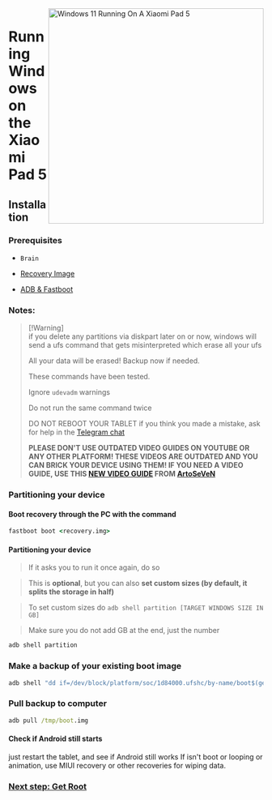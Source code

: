 <img align="right" src="https://raw.githubusercontent.com/erdilS/Port-Windows-11-Xiaomi-Pad-5/main/nabu.png" width="425" alt="Windows 11 Running On A Xiaomi Pad 5">


# Running Windows on the Xiaomi Pad 5

## Installation



### Prerequisites
-  ```Brain```
  
- [Recovery Image](https://github.com/erdilS/Port-Windows-11-Xiaomi-Pad-5/releases/download/1.0/recovery.img)

- [ADB & Fastboot](https://developer.android.com/studio/releases/platform-tools)

### Notes:
> [!Warning]\
> if you delete any partitions via diskpart later on or now, windows will send a ufs command that gets misinterpreted which erase all your ufs
> 
> All your data will be erased! Backup now if needed.
> 
> These commands have been tested.
> 
> Ignore `udevadm` warnings
> 
>  Do not run the same command twice
> 
> DO NOT REBOOT YOUR TABLET if you think you made a mistake, ask for help in the [Telegram chat](https://t.me/nabuwoa)
>
> **PLEASE DON'T USE OUTDATED VIDEO GUIDES ON YOUTUBE OR ANY OTHER PLATFORM! THESE VIDEOS ARE OUTDATED AND YOU CAN BRICK YOUR DEVICE USING THEM! IF YOU NEED A VIDEO GUIDE, USE THIS [NEW VIDEO GUIDE](https://www.youtube.com/watch?v=rGPbdFq7gKs) FROM [ArtoSeVeN](https://www.youtube.com/channel/UCYjwfxlYlJ7Nnzv01oszQvA)**


### Partitioning your device

#### Boot recovery through the PC with the command
```cmd
fastboot boot <recovery.img>
```
#### Partitioning your device

> If it asks you to run it once again, do so

> This is **optional**, but you can also **set custom sizes (by default, it splits the storage in half)**

> To set custom sizes do ```adb shell partition [TARGET WINDOWS SIZE IN GB]```

> Make sure you do not add GB at the end, just the number

```cmd
adb shell partition
```

### Make a backup of your existing boot image

```cmd
adb shell "dd if=/dev/block/platform/soc/1d84000.ufshc/by-name/boot$(getprop ro.boot.slot_suffix) of=/tmp/boot.img"
```

### Pull backup to computer

```cmd
adb pull /tmp/boot.img
```


#### Check if Android still starts
just restart the tablet, and see if Android still works
If isn't boot or looping or animation, use MIUI recovery or other recoveries for wiping data.


### [Next step: Get Root](/guide/English/2-install-en.md)
